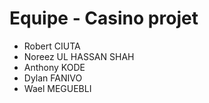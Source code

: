 # Equipe - Casino projet

* Robert CIUTA 
* Noreez UL HASSAN SHAH
* Anthony KODE
* Dylan FANIVO
* Wael MEGUEBLI
